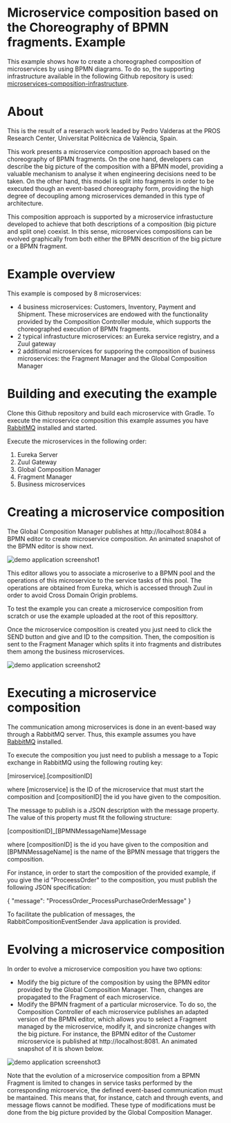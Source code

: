 # Microservice composition based on the Choreography of BPMN fragments. Example

This example shows how to create a choreographed composition of microservices by using BPMN diagrams. 
To do so, the supporting infrastructure available in the following Github repository is used: [microservices-composition-infrastructure](https://github.com/pvalderas/microservices-composition-infrastructure).

# About

This is the result of a reserach work leaded by Pedro Valderas at the PROS Research Center, Universitat Politècnica de València, Spain.

This work presents a microservice composition approach based on the choreography of BPMN fragments. On the one hand, developers can describe the big picture of the composition with a BPMN model, providing a valuable mechanism to analyse it when engineering decisions need to be taken. On the other hand, this model is split into fragments in order to be executed though an event-based choreography form, providing the high degree of decoupling among microservices demanded in this type of architecture. 

This composition approach is supported by a microservice infrastucture developed to achieve that both descriptions of a composition (big picture and split one) coexist. In this sense, microservices compositions can be evolved graphically from both either the BPMN descrition of the big picture or a BPMN fragment.

# Example overview

This example is composed by 8 microservices:

* 4 business microservices: Customers, Inventory, Payment and Shipment. These microservices are endowed with the functionality provided by the Composition Controller module, which supports the choreographed execution of BPMN fragments.
* 2 typical infrastucture microservices: an Eureka service registry, and a Zuul gateway
* 2 additional microservices for supporing the composition of business microservices: the Fragment Manager and the Global Composition Manager

# Building and executing the example

Clone this Github repository and build each microservice with Gradle. To execute the microservice composition this example assumes you have [RabbitMQ](https://www.rabbitmq.com/) installed and started.

Execute the microservices in the following order:
<ol>
<li>Eureka Server</li>
<li>Zuul Gateway</li>
<li>Global Composition Manager</li>
<li>Fragment Manager</li>
<li>Business microservices</li>
</ol>

# Creating a microservice composition

The Global Composition Manager publishes at http://localhost:8084 a BPMN editor to create microservice composition. An animated snapshot of the BPMN editor is show next.

![demo application screenshot1](./snapshots/BPMNMicroserviceComposer_snapshot1.gif "Screenshot 1 of the BPMN Microservice Composer")

This editor allows you to associate a microserive to a BPMN pool and the operations of this microservice to the service tasks of this pool. The operations are obtained from Eureka, which is accessed through Zuul in order to avoid Cross Domain Origin problems.

To test the example you can create a microservice composition from scratch or use the example uploaded at the root of this reposittory. 

Once the microservice composition is created you just need to click the SEND button and give and ID to the compsition. Then, the composition is sent to the Fragment Manager which splits it into fragments and distributes them among the business microservices.

![demo application screenshot2](./snapshots/BPMNMicroserviceComposer_snapshot2.png "Screenshot 2 of the BPMN Microservice Composer")

# Executing a microservice composition

The communication among microservices is done in an event-based way through a RabbitMQ server. Thus, this example assumes you have [RabbitMQ](https://www.rabbitmq.com/) installed.

To execute the composition you just need to publish a message to a Topic exchange in RabbitMQ using the following routing key: 

[miroservice].[compositionID]

where [microservice] is the ID of the microservice that must start the composition and [compositionID] the id you have given to the composition.

The message to publish is a JSON description with the message property. The value of this property must fit the following structure:

[compositionID]_[BPMNMessageName]Message

where [compositionID] is the id you have given to the composition and [BPMNMessageName] is the name of the BPMN message that triggers the composition.

For instance, in order to start the composition of the provided example, if you give the id "ProceessOrder" to the composition, you must publish the following JSON specification:

{
  "message": "ProcessOrder_ProcessPurchaseOrderMessage"
}

To facilitate the publication of messages, the RabbitCompositionEventSender Java application is provided. 

# Evolving a microservice composition

In order to evolve a microservice composition you have two options:

* Modify the big picture of the composition by using the BPMN editor provided by the Global Composition Manager. Then, changes are propagated to the Fragment of each microservice.
* Modify the BPMN fragment of a particular microservice. To do so, the Composition Controller of each microservice publishes an adapted version of the BPMN editor, which allows you to select a Fragment managed by the microservice, modify it, and sincronize changes with the big picture. For instance, the BPMN editor of the Customer microservice is published at http://localhost:8081. An animated snapshot of it is shown below.

![demo application screenshot3](./snapshots/BPMNMicroserviceComposer_snapshot3.gif "Screenshot 3 of the BPMN Microservice Composer")

Note that the evolution of a microservice composition from a BPMN Fragment is limited to changes in service tasks performed by the corresponding microservice, the defined event-based communication must be mantained. This means that, for instance, catch and through events, and message flows cannot be modified. These type of modifications must be done from the big picture provided by the Global Composition Manager.
